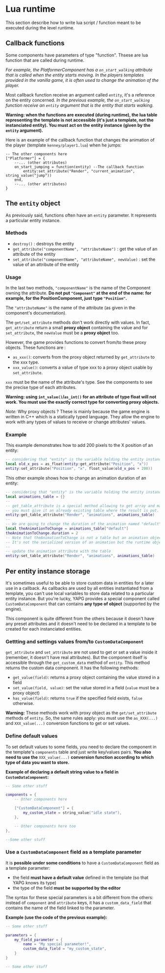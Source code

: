 # Lua runtime

This section describe how to write lua script / function meant to be
executed during the level runtime.

## Callback functions

Some components have parameters of type "function". Thsese are lua
function that are called during runtime.

*For example, the PlatformerComponent has a `on_start_walking` attribute that
is called when the entity starts moving. In the players templates
provided in the vanilla game, it is often used to change the animation
of the player.*

Most callback function receive an argument called `entity`, it's a
reference on the entity concerned. *In the previous example, the
`on_start_walking` function receive an `entity` argument that is the
entity that starts walking.*

**Warning: when the functions are executed (during runtime), the lua
table representing the template is not accessible (it's just a template,
not the instanciated entity). You must act on the entity instance (given
by the `entity` argument).**

Here is an example of the callback function that changes the animation
of the player (template `kenney/player1.lua`) when he jumps:

```lu
-- The other components here
["Platformer"] = {
    --... (other attributes)
    on_start_jumping = function(entity) --The callback function
        entity:set_attribute("Render", "current_animation", string_value("jump"))
    end,
    --... (other attributes)
}
```

The `entity` object
-------------------

As previously said, functions often have an `entity` parameter. It
represents a particular entity instance.

### Methods

-   `destroy()` : destroys the entity
-   `get_attribute("componentName", "attributeName")` : get the value of
    an attribute of the entity
-   `set_attribute("componentName", "attributeName", newValue)` : set
    the value of an attribute of the entity

### Usage

In the last two methods, `"componentName"` is the name of the Component
owning the attribute. **Do not put `"Component"` at the end of the
name: for example, for the PositionComponent, just type `"Position"`.**

The `"attributeName"` is the name of the attribute (as given in the
component's documentation).

The `get/set_attribute` methods don't work directly with values. In
fact, `get_attribute` return a small **proxy object** containing the
value and for `set_attribute`, the `newValue` must be a **proxy object**
too.

However, the game provides functions to convert from/to these proxy
objects. These functions are :

-   `as_xxx()`: converts from the proxy object returned by
    `get_attribute` to the xxx type.
-   `xxx_value()`: converts a value of type xxx to a proxy object usable
    by `set_attribute`.

`xxx` must be the name of the attribute's type. See the components to
see the precise type of each attributes.

**Warning: using `int_value()`/`as_int()` for an attribute of type float
will not work. You must use the exactly correct type for converting
proxy objects.**

*Note:* Why proxy objects ? These is mainly because the game engine is
written in C++ which is a statically typed language. They allow the
engine to work with any types of values to receive or change attributes'
values.

### Example

This example demonstrates how to add 200 pixels to the X position of an
entity:

```lua
-- considering that "entity" is the variable holding the entity instance.
local old_x_pos = as_float(entity:get_attribute("Position", "x"))
entity:set_attribute("Position", "x", float_value(old_x_pos + 200))
```

This other example shows how to change an animation duration of an
entity:

```lua
-- considering that "entity" is the variable holding the entity instance.
local animations_table = {}
--
-- get_table_attribute is a special method allowing to get array and map attributes of entities' components.
-- you must give it an already existing table where the result is put.
entity:get_table_attribute("Render", "animations", animations_table)
--
-- We are going to change the duration of the animation named "default"
local theAnimationToChange = animations_table["default"]
theAnimationToChange.duration = 2
-- Note that theAnimationToChange is not a table but an animation object.
-- It's not the serialized version of an animation but the runtime object used by the game engine.
--
-- update the animation attribute with the table
entity:set_table_attribute("Render", "animations", animations_table)
```

## Per entity instance storage

It's sometimes useful to be able to store custom data in entities for a
later use in a callback. As callbacks are used by all entities
instantiated from a template, you can't use local variables to store
data related to a particular entity instance. But you're lucky, YAPG
provides a special component called `CustomDataComponent` that can
contains **any type of object** (supported by the engine).

This component is quite different from the others because it doesn't
have any preset attributes and it doesn't need to be declared in a
template to be created for each instanciated entities.

### Gettting and settings values from/to `CustomDataComponent`

`get_attribute` and `set_attribute` are not used to get or set a value
inside it (remember, it doesn't have real attributes). But the component
itself is accessible through the `get_custom_data` method of `entity`.
This method returns the custom data component. It has the following
methods:

 - `get_value(field)`: returns a proxy object containing the value stored in a field
 - `set_value(field, value)`: set the value stored in a field (`value` must be a proxy object)
 - `has_value(field)`: returns `true` if the specified field exists, `false` otherwise.

**Warning:** These methods work with proxy object as the
`get/set_attribute` methods of `entity`. So, the same rules apply: you
must use the `as_XXX(...)` and `XXX_value(...)` conversion functions to
get or set values.

### Define default values

To set default values to some fields, you need to declare the component
in the template's `components` table and just write key/values pairs.
**You also need to use the** `XXX_value(...)` **conversion function
according to which type of data you want to store.**

**Example of declaring a default string value to a field in `CustomDataComponent`:**

```lua
-- Some other stuff

components = {
    -- Other components here

    ["CustomDataComponent"] = {
        my_custom_state = string_value("idle state"),
    },

    -- Other components here too
},

--Some other stuff
```

### Use a `CustomDataComponent` field as a template parameter

It is **possible under some conditions** to have a `CustomDataComponent`
field as a template parameter:

 - the field **must have a default value** defined in the template (so that YAPG knows its type)
 - the type of the field **must be supported by the editor**

The syntax for these special parameters is a bit different from the
others: instead of `component` and `attribute` keys, it has a
`custom_data_field` that contains the name of the field linked to the
parameter.

**Example (use the code of the previous example):**

```lua
-- Some other stuff

parameters = {
    my_field_parameter = {
        name = "My special parameter!",
        custom_data_field = "my_custom_state",
    }
}

-- Some other stuff
```
